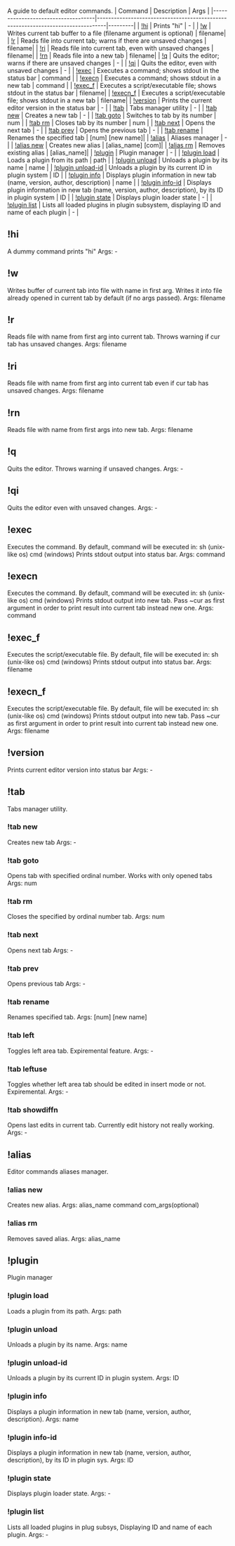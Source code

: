 A guide to default editor commands.
| Command                           | Description                                                                     | Args    |
|------------------------------------|---------------------------------------------------------------------------------|---------|
| [!hi](#hi)                        | Prints "hi"                                                                     | -       |
| [!w](#w)                          | Writes current tab buffer to a file (filename argument is optional)             | filename|
| [!r](#r)                          | Reads file into current tab; warns if there are unsaved changes                 | filename|
| [!ri](#ri)                        | Reads file into current tab, even with unsaved changes                          | filename|
| [!rn](#rn)                        | Reads file into a new tab                                                        | filename|
| [!q](#q)                          | Quits the editor; warns if there are unsaved changes                            | -       |
| [!qi](#qi)                        | Quits the editor, even with unsaved changes                                     | -       |
| [!exec](#exec)                    | Executes a command; shows stdout in the status bar                              | command |
| [!execn](#execn)                  | Executes a command; shows stdout in a new tab                                   | command |
| [!exec_f](#exec_f)                | Executes a script/executable file; shows stdout in the status bar               | filename|
| [!execn_f](#execn_f)              | Executes a script/executable file; shows stdout in a new tab                    | filename|
| [!version](#version)              | Prints the current editor version in the status bar                             | -       |
| [!tab](#tab)                      | Tabs manager utility                                                            | -       |
| [!tab new](#tab-new)              | Creates a new tab                                                               | -       |
| [!tab goto](#tab-goto)            | Switches to tab by its number                                                   | num     |
| [!tab rm](#tab-rm)                | Closes tab by its number                                                        | num     |
| [!tab next](#tab-next)            | Opens the next tab                                                              | -       |
| [!tab prev](#tab-prev)            | Opens the previous tab                                                          | -       |
| [!tab rename](#tab-rename)        | Renames the specified tab                                                       | [num] [new name]|
| [!alias](#alias)                  | Aliases manager                                                                 | -       |
| [!alias new](#alias-new)          | Creates new alias                                                               | [alias_name] [com]|
| [!alias rm](#alias-rm)            | Removes existing alias                                                          | [alias_name]|
| [!plugin](#plugin)                | Plugin manager                                                                  | -       |
| [!plugin load](#plugin-load)       | Loads a plugin from its path                                                    | path    |
| [!plugin unload](#plugin-unload)   | Unloads a plugin by its name                                                    | name    |
| [!plugin unload-id](#plugin-unload-id) | Unloads a plugin by its current ID in plugin system                      | ID      |
| [!plugin info](#plugin-info)       | Displays plugin information in new tab (name, version, author, description)     | name    |
| [!plugin info-id](#plugin-info-id) | Displays plugin information in new tab (name, version, author, description), by its ID in plugin system | ID |
| [!plugin state](#plugin-state)     | Displays plugin loader state                                                    | -       |
| [!plugin list](#plugin-list)       | Lists all loaded plugins in plugin subsystem, displaying ID and name of each plugin | -   |


## !hi
A dummy command prints "hi"
Args: -
## !w
Writes buffer of current tab into file with name in first arg.
Writes it into file already opened in current tab by default (if no args passed).
Args: filename
## !r
Reads file with name from first arg into current tab.
Throws warning if cur tab has unsaved changes.
Args: filename
## !ri
Reads file with name from first arg into current tab
even if cur tab has unsaved changes.
Args: filename
## !rn
Reads file with name from first args into new tab.
Args: filename
## !q
Quits the editor.
Throws warning if unsaved changes.
Args: -
## !qi
Quits the editor even with unsaved changes.
Args: -
## !exec
Executes the command.
By default, command will be executed in:
sh (unix-like os)
cmd (windows)
Prints stdout output into status bar.
Args: command
## !execn
Executes the command.
By default, command will be executed in:
sh (unix-like os)
cmd (windows)
Prints stdout output into new tab.
Pass ~cur as first argument in order to print result into current tab instead new one.
Args: command
## !exec_f
Executes the script/executable file.
By default, file will be executed in:
sh (unix-like os)
cmd (windows)
Prints stdout output into status bar.
Args: filename
## !execn_f
Executes the script/executable file.
By default, file will be executed in:
sh (unix-like os)
cmd (windows)
Prints stdout output into new tab.
Pass ~cur as first argument in order to print result into current tab instead new one.
Args: filename
## !version
Prints current editor version into status bar
Args: -
## !tab
Tabs manager utility.
### !tab new
Creates new tab
Args: -
### !tab goto
Opens tab with specified ordinal number.
Works with only opened tabs
Args: num
### !tab rm
Closes the specified by ordinal number tab.
Args: num
### !tab next
Opens next tab
Args: -
### !tab prev
Opens previous tab
Args: -
### !tab rename
Renames specified tab.
Args: [num] [new name]
### !tab left
Toggles left area tab. Expiremental feature.
Args: -
### !tab leftuse
Toggles whether left area tab should be edited in insert mode or not. Expiremental.
Args: -
### !tab showdiffn
Opens last edits in current tab. Currently edit history not really working.
Args: -
## !alias
Editor commands aliases manager.
### !alias new
Creates new alias.
Args: alias_name command com_args(optional)
### !alias rm
Removes saved alias.
Args: alias_name
## !plugin
Plugin manager
### !plugin load
Loads a plugin from its path.
Args: path
### !plugin unload
Unloads a plugin by its name.
Args: name
### !plugin unload-id
Unloads a plugin by its current ID in plugin system.
Args: ID
### !plugin info
Displays a plugin information in new tab (name, version, author, description).
Args: name
### !plugin info-id
Displays a plugin information in new tab (name, version, author, description),
by its ID in plugin sys.
Args: ID
### !plugin state
Displays plugin loader state.
Args: -
### !plugin list
Lists all loaded plugins in plug subsys,
Displaying ID and name of each plugin.
Args: -
